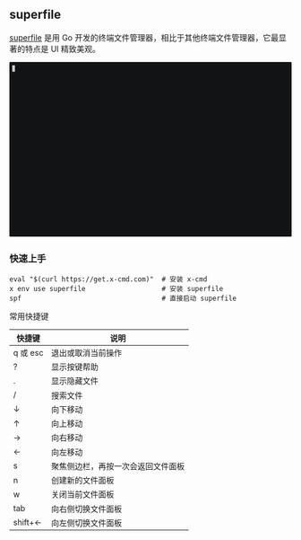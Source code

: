 


## superfile
[superfile](https://github.com/yorukot/superfile) 是用 Go 开发的终端文件管理器，相比于其他终端文件管理器，它最显著的特点是 UI 精致美观。

![](收藏/superfile.gif)

### 快速上手
```shell
eval "$(curl https://get.x-cmd.com)"  # 安装 x-cmd
x env use superfile                   # 安装 superfile
spf                                   # 直接启动 superfile
```
常用快捷键

| 快捷键     | 说明                |
|---------|-------------------|
| q 或 esc | 退出或取消当前操作         |
| ?       | 显示按键帮助            |
| .       | 显示隐藏文件            |
| /       | 搜索文件              |
| ↓       | 向下移动              |
| ↑       | 向上移动              |
| →       | 向右移动              |
| ←       | 向左移动              |
| s       | 聚焦侧边栏，再按一次会返回文件面板 |
| n       | 创建新的文件面板          |
| w       | 关闭当前文件面板          |
| tab     | 向右侧切换文件面板         |
| shift+← | 向左侧切换文件面板         |


